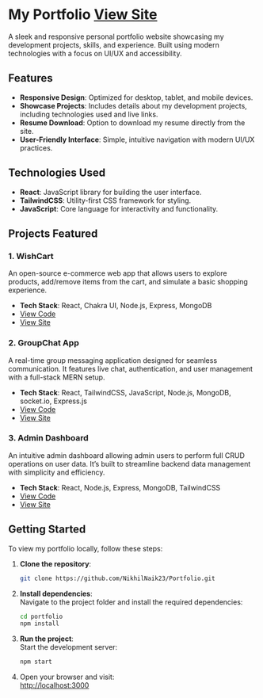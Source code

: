 # My Portfolio [View Site](https://nikhils-portfolio-nnex.onrender.com)

A sleek and responsive personal portfolio website showcasing my development projects, skills, and experience. Built using modern technologies with a focus on UI/UX and accessibility.

## Features

- **Responsive Design**: Optimized for desktop, tablet, and mobile devices.
- **Showcase Projects**: Includes details about my development projects, including technologies used and live links.
- **Resume Download**: Option to download my resume directly from the site.
- **User-Friendly Interface**: Simple, intuitive navigation with modern UI/UX practices.

## Technologies Used

- **React**: JavaScript library for building the user interface.
- **TailwindCSS**: Utility-first CSS framework for styling.
- **JavaScript**: Core language for interactivity and functionality.

## Projects Featured

### 1. **WishCart**
An open-source e-commerce web app that allows users to explore products, add/remove items from the cart, and simulate a basic shopping experience.
- **Tech Stack**: React, Chakra UI, Node.js, Express, MongoDB
- [View Code](https://github.com/NikhilNaik23/WishCart)
- [View Site](https://wishcart.onrender.com/)

### 2. **GroupChat App**
A real-time group messaging application designed for seamless communication. It features live chat, authentication, and user management with a full-stack MERN setup.
- **Tech Stack**: React, TailwindCSS, JavaScript, Node.js, MongoDB, socket.io, Express.js
- [View Code](https://github.com/NikhilNaik23/MernChatApp)
- [View Site](https://mernchatapp-1-3kd0.onrender.com/signup)

### 3. **Admin Dashboard**
An intuitive admin dashboard allowing admin users to perform full CRUD operations on user data. It’s built to streamline backend data management with simplicity and efficiency.
- **Tech Stack**: React, Node.js, Express, MongoDB, TailwindCSS
- [View Code](https://github.com/NikhilNaik23/AdminDashboard)
- [View Site](https://admindashboard-gohz.onrender.com/)

## Getting Started

To view my portfolio locally, follow these steps:

1. **Clone the repository**:
   ```bash
   git clone https://github.com/NikhilNaik23/Portfolio.git
   ```
   
2. **Install dependencies**:  
   Navigate to the project folder and install the required dependencies:

    ```bash
    cd portfolio
    npm install
    ```

3. **Run the project**:  
   Start the development server:

    ```bash
    npm start
    ```

4. Open your browser and visit:  
   [http://localhost:3000](http://localhost:3000)


